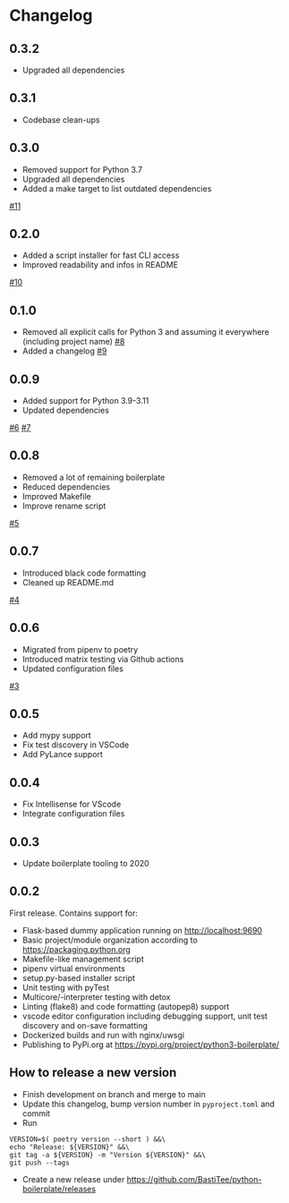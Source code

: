 # Changelog

## 0.3.2

- Upgraded all dependencies

## 0.3.1

- Codebase clean-ups

## 0.3.0

- Removed support for Python 3.7
- Upgraded all dependencies
- Added a make target to list outdated dependencies

[#11](https://github.com/BastiTee/python-boilerplate/pull/11)

## 0.2.0

- Added a script installer for fast CLI access
- Improved readability and infos in README

[#10](https://github.com/BastiTee/python-boilerplate/pull/10)

## 0.1.0

- Removed all explicit calls for Python 3 and assuming it everywhere (including project name) [#8](https://github.com/BastiTee/python-boilerplate/pull/8)
- Added a changelog [#9](https://github.com/BastiTee/python-boilerplate/pull/9)

## 0.0.9

- Added support for Python 3.9-3.11
- Updated dependencies

[#6](https://github.com/BastiTee/python-boilerplate/pull/6) [#7](https://github.com/BastiTee/python-boilerplate/pull/7)

## 0.0.8

- Removed a lot of remaining boilerplate
- Reduced dependencies
- Improved Makefile
- Improve rename script

[#5](https://github.com/BastiTee/python-boilerplate/pull/5)

## 0.0.7

- Introduced black code formatting
- Cleaned up README.md

[#4](https://github.com/BastiTee/python-boilerplate/pull/4)

## 0.0.6

- Migrated from pipenv to poetry
- Introduced matrix testing via Github actions
- Updated configuration files

[#3](https://github.com/BastiTee/python-boilerplate/pull/3)

## 0.0.5

- Add mypy support
- Fix test discovery in VSCode
- Add PyLance support

## 0.0.4

- Fix Intellisense for VScode
- Integrate configuration files

## 0.0.3

- Update boilerplate tooling to 2020

## 0.0.2

First release. Contains support for:

- Flask-based dummy application running on <http://localhost:9690>
- Basic project/module organization according to <https://packaging.python.org>
- Makefile-like management script
- pipenv virtual environments
- setup.py-based installer script
- Unit testing with pyTest
- Multicore/-interpreter testing with detox
- Linting (flake8) and code formatting (autopep8) support
- vscode editor configuration including debugging support, unit test discovery and on-save formatting
- Dockerized builds and run with nginx/uwsgi
- Publishing to PyPi.org at <https://pypi.org/project/python3-boilerplate/>

## How to release a new version

- Finish development on branch and merge to main
- Update this changelog, bump version number in `pyproject.toml` and commit
- Run

```shell
VERSION=$( poetry version --short ) &&\
echo "Release: ${VERSION}" &&\
git tag -a ${VERSION} -m "Version ${VERSION}" &&\
git push --tags
```

- Create a new release under <https://github.com/BastiTee/python-boilerplate/releases>
